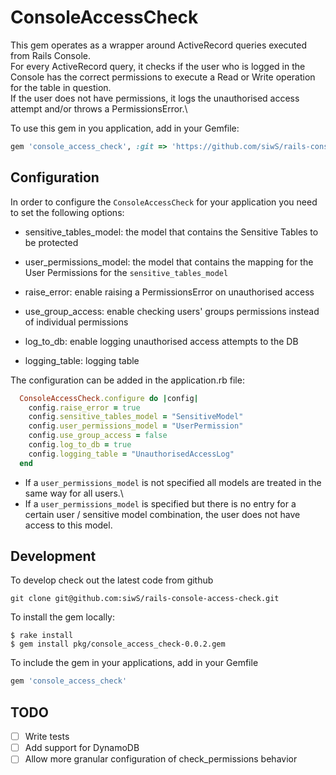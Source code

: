 # ConsoleAccessCheck

This gem operates as a wrapper around ActiveRecord queries executed from Rails Console.\
For every ActiveRecord query, it checks if the user who is logged in the Console has the correct permissions to execute a Read or Write operation for the table in question.\
If the user does not have permissions, it logs the unauthorised access attempt and/or throws a PermissionsError.\

To use this gem in you application, add in your Gemfile:

```ruby
gem 'console_access_check', :git => 'https://github.com/siwS/rails-console-access-check'

```

## Configuration

In order to configure the `ConsoleAccessCheck` for your application you need to set the following options:

- sensitive_tables_model: the model that contains the Sensitive Tables to be protected

- user_permissions_model: the model that contains the mapping for the User Permissions for the `sensitive_tables_model`

- raise_error: enable raising a PermissionsError on unauthorised access

- use_group_access: enable checking users' groups permissions instead of individual permissions

- log_to_db: enable logging unauthorised access attempts to the DB

- logging_table: logging table

The configuration can be added in the application.rb file:

```ruby
  ConsoleAccessCheck.configure do |config|
    config.raise_error = true
    config.sensitive_tables_model = "SensitiveModel"
    config.user_permissions_model = "UserPermission"
    config.use_group_access = false
    config.log_to_db = true
    config.logging_table = "UnauthorisedAccessLog"
  end
```

- If a `user_permissions_model` is not specified all models are treated in the same way for all users.\
- If a `user_permissions_model` is specified but there is no entry for a certain user / sensitive model combination, the user does not have access to this model.

## Development

To develop check out the latest code from github

```shell
git clone git@github.com:siwS/rails-console-access-check.git
```

To install the gem locally:

    $ rake install
    $ gem install pkg/console_access_check-0.0.2.gem

To include the gem in your applications, add in your Gemfile 

```ruby
gem 'console_access_check'

```

## TODO

- [ ] Write tests
- [ ] Add support for DynamoDB
- [ ] Allow more granular configuration of check_permissions behavior
